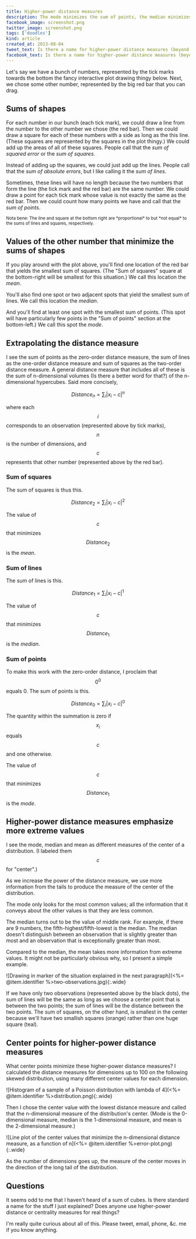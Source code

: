 ```yaml
---
title: Higher-power distance measures
description: The mode minimizes the sum of points, the median minimizes the sum of lines, and the mean minimizes the sum of squares. What about the sum of cubes, and so on?
facebook_image: screenshot.png
twitter_image: screenshot.png
tags: ['doodles']
kind: article
created_at: 2013-08-04
tweet_text: Is there a name for higher-power distance measures (beyond mode, median and mean)?
facebook_text: Is there a name for higher-power distance measures (beyond mode, median and mean)?
---
```

Let's say we have a bunch of numbers, represented by the tick marks towards
the bottom the fancy interactive plot drawing thingy below. Next, we chose
some other number, represented by the big red bar that you can drag.

## Sums of shapes
For each number in our bunch (each tick mark), we could draw a line from the
number to the other number we chose (the red bar). Then we could draw a square
for each of these numbers with a side as long as the this line. (These squares
are represented by the squares in the plot thingy.) We could add up the areas
of all of these squares. People call that the *sum of squared error* or the
*sum of squares*.

Instead of adding up the squares, we could just add up the lines. People call
that the *sum of absolute errors*, but I like calling it the *sum of lines*.

Sometimes, these lines will have no length because the two numbers that form
the line (the tick mark and the red bar) are the same number. We could draw
a point for each tick mark whose value is not exactly the same as the red bar.
Then we could count how many points we have and call that the *sum of points*.

<div id="viz" style='width: 640px; margin-left: auto; margin-right: auto;'></div>
<small>
  Nota bene: The line and square at the bottom right are *proportional* to but
  *not equal* to the sums of lines and squares, respectively.
</small>
<script src="d3.v3.min.js" charset="utf-8"></script>
<script src="script.js"></script>

## Values of the other number that minimize the sums of shapes
If you play around with the plot above, you'll find one location of the red bar
that yields the smallest sum of squares. (The "Sum of squares" square at the
bottom-right will be smallest for this situation.) We call this location the *mean*.

You'll also find one spot or two adjacent spots that yield the smallest sum of
lines. We call this location the *median*.

And you'll find at least one spot with the smallest sum of points. (This spot
will have particularly few points in the "Sum of points" section at the
bottom-left.) We call this spot the *mode*.

## Extrapolating the distance measure
I see the sum of points as the zero-order distance measure, the sum of lines
as the one-order distance measure and sum of squares as the two-order distance
measure. A general distance measure that includes all of these is the
sum of n-dimensional volumes (Is there a better word for that?) of the
n-dimensional hypercubes. Said more concisely,

$$Distance_n=\sum_i \lvert x_i - c\rvert^n$$

where each $$i$$ corresponds to an observation (represented above by tick marks),
$$n$$ is the number of dimensions, and $$c$$ represents that other number
(represented above by the red bar).

### Sum of squares
The sum of squares is thus this.

$$Distance_2=\sum_i \lvert x_i - c\rvert^2$$

The value of $$c$$ that minimizes $$Distance_2$$ is the *mean*.

### Sum of lines
The sum of lines is this.

$$Distance_1=\sum_i \lvert x_i - c\rvert^1$$

The value of $$c$$ that minimizes $$Distance_1$$ is the *median*.

### Sum of points
To make this work with the zero-order distance, I proclaim that $$0^0$$ equals 0.
The sum of points is this.

$$Distance_0=\sum_i \lvert x_i - c \rvert ^0$$

The quantity within the summation is zero if $$x_i$$ equals $$c$$ and one otherwise.

The value of $$c$$ that minimizes $$Distance_1$$ is the *mode*.

## Higher-power distance measures emphasize more extreme values
I see the mode, median and mean as different measures of the center of a
distribution. (I labeled them $$c$$ for "center".)

As we increase the power of the distance measure, we use more information from
the tails to produce the measure of the center of the distribution.

The mode only looks for the most common values; all the information that it conveys
about the other values is that they are less common.

The median turns out to be the value of middle rank. For example, if there are
9 numbers, the fifth-highest/fifth-lowest is the median. The median doesn't
distinguish between an observation that is slightly greater than most and an
observation that is exceptionally greater than most.

Compared to the median, the mean takes more information from extreme values.
It might not be particularly obvious why, so I present a simple example.

![Drawing in marker of the situation explained in the next paragraph](<%= @item.identifier %>two-observations.jpg){:.wide}

If we have only two observations (represented above by the black dots),
the sum of lines will be the same as long
as we choose a center point that is between the two points; the sum of lines
will be the distance between the two points. The sum of squares, on the other
hand, is smallest in the center because we'll have two smallish squares
(orange) rather than one huge square (teal).

## Center points for higher-power distance measures
What center points minimize these higher-power distance measures? I calculated
the distance measures for dimensions up to 100 on the following skewed
distribution, using many different center values for each dimension.

![Histogram of a sample of a Poisson distribution with lambda of 4](<%= @item.identifier %>distribution.png){:.wide}

Then I chose the center value with the lowest distance measure and
called that the n-dimensional measure of the distribution's center.
(Mode is the 0-dimensional measure, median is the
1-dimensional measure, and mean is the 2-dimensional measure.)

![Line plot of the center values that minimize the n-dimensional distance measure, as a function of n](<%= @item.identifier %>error-plot.png){:.wide}

As the number of dimensions goes up, the measure of the center moves in the
direction of the long tail of the distribution.

## Questions
It seems odd to me that I haven't heard of a sum of cubes.
Is there standard a name for the stuff I just explained?
Does anyone use higher-power distance or centrality measures for real things?

I'm really quite curious about all of this.
Please tweet, email, phone, &c. me if you know anything.
